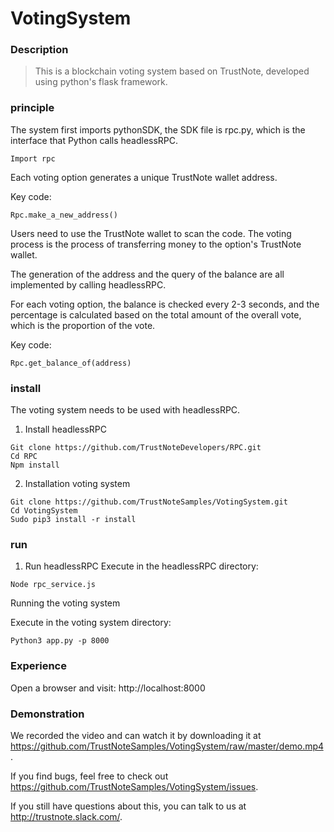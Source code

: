 # VotingSystem

### Description

> This is a blockchain voting system based on TrustNote, developed using python's flask framework.

### principle

The system first imports pythonSDK, the SDK file is rpc.py, which is the interface that Python calls headlessRPC.

```
Import rpc
```

Each voting option generates a unique TrustNote wallet address.

Key code:

```
Rpc.make_a_new_address()
```

Users need to use the TrustNote wallet to scan the code. The voting process is the process of transferring money to the option's TrustNote wallet.

The generation of the address and the query of the balance are all implemented by calling headlessRPC.

For each voting option, the balance is checked every 2-3 seconds, and the percentage is calculated based on the total amount of the overall vote, which is the proportion of the vote.

Key code:

```
Rpc.get_balance_of(address)
```

### install

The voting system needs to be used with headlessRPC.

1. Install headlessRPC

```
Git clone https://github.com/TrustNoteDevelopers/RPC.git
Cd RPC
Npm install
```

2. Installation voting system

```
Git clone https://github.com/TrustNoteSamples/VotingSystem.git
Cd VotingSystem
Sudo pip3 install -r install
```

### run

1. Run headlessRPC
Execute in the headlessRPC directory:

```
Node rpc_service.js
```

Running the voting system

Execute in the voting system directory:

```
Python3 app.py -p 8000
```

### Experience

Open a browser and visit: http://localhost:8000

### Demonstration

We recorded the video and can watch it by downloading it at https://github.com/TrustNoteSamples/VotingSystem/raw/master/demo.mp4.

If you find bugs, feel free to check out https://github.com/TrustNoteSamples/VotingSystem/issues.

If you still have questions about this, you can talk to us at http://trustnote.slack.com/.
